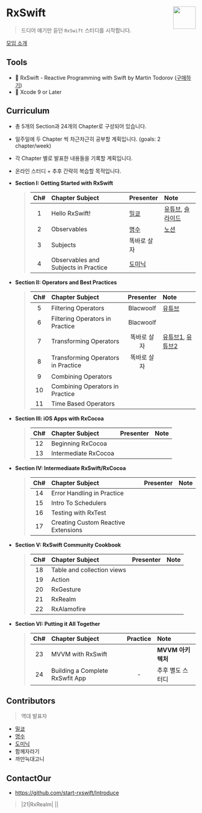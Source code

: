 # RxSwift <img src = "https://github.com/ReactiveX/RxSwift/raw/master/assets/Rx_Logo_M.png" width = 60  align = right> 

>드디어 얘기만 듣던 `RxSwift` 스터디를 시작합니다.

[모임 소개](https://github.com/start-rxswift/Introduce)

## Tools
* 📕 RxSwift - Reactive Programming with Swift by Martin Todorov ([구매하기](https://store.raywenderlich.com/products/rxswift?_ga=2.88706715.1421367013.1516248812-515082446.1516248812))
* 🔨 Xcode 9 or Later

## Curriculum

* 총 5개의 Section과 24개의 Chapter로 구성되어 있습니다.

* 일주일에 두 Chapter 씩 차근차근히 공부할 계획입니다. (goals: 2 chapter/week)

* 각 Chapter 별로 발표한 내용들을 기록할 계획입니다.

* 온라인 스터디 + 추후 간략히 복습할 목적입니다.

* **Section I: Getting Started with RxSwift**
  > | Ch# | Chapter Subject | Presenter | Note |
  > |:---:| :--- | :--- | :--- |
  > |1|Hello RxSwift!| [밀쿄] |[유튜브](https://www.youtube.com/watch?v=CE0ITE7vuM0), [슬라이드](https://www.slideshare.net/secret/sIwkuNSLi3VufB)|
  > |2|Observables| [명수] |[노션](https://www.notion.so/lyinefordev/Observable-8d85c034e55f450b83db7bcad78e8199)|
  > |3|Subjects|똑바로 살자||
  > |4|Observables and Subjects in Practice|[도미닉]||

* **Section II: Operators and Best Practices**
  > | Ch# | Chapter Subject | Presenter | Note |
  > |:---:| :--- | :---: | :--- |
  > |5|Filtering Operators|Blacwoolf|[유튜브](https://youtu.be/wXX3E40fG6o)|
  > |6|Filtering Operators in Practice|Blacwoolf||
  > |7|Transforming Operators|똑바로 살자|[유튜브1](https://www.youtube.com/watch?v=YwaPfVVYaMw&t=619s), [유튜브2](https://youtu.be/1WUWzatpUg4)|
  > |8|Transforming Operators in Practice|똑바로 살자|||
  > |9|Combining Operators| ||
  > |10|Combining Operators in Practice|
  > |11|Time Based Operators| ||

* **Section III: iOS Apps with RxCocoa**
  > | Ch# | Chapter Subject | Presenter | Note |
  > |:---:| :--- | :---: | :--- |
  > |12|Beginning RxCocoa| ||
  > |13|Intermediate RxCocoa| ||

* **Section IV: Intermediaate RxSwift/RxCocoa**
  > | Ch# | Chapter Subject | Presenter | Note |
  > |:---:| :--- | :---: | :--- |
  > |14|Error Handling in Practice| ||
  > |15|Intro To Schedulers| ||
  > |16|Testing with RxTest| ||
  > |17|Creating Custom Reactive Extensions|||

* **Section V: RxSwift Community Cookbook**
  > | Ch# | Chapter Subject | Presenter | Note |
  > |:---:| :--- | :---: | :--- |
  > |18|Table and collection views| ||
  > |19|Action|  ||
  > |20|RxGesture| ||
  > |21|RxRealm|  ||
  > |22|RxAlamofire|  ||

* **Section VI: Putting it All Together**
  > | Ch# | Chapter Subject | Practice | Note |
  > |:---:| :--- | :---: | :--- |
  > |23|MVVM with RxSwift||**MVVM 아키텍처**|
  > |24|Building a Complete RxSwfit App| - |추후 별도 스터디|

## Contributors

> 역대 발표자

* [밀쿄]
* [명수]
* [도미닉]
* 함께자라기
* 까만늑대고니

## ContactOur
*  https://github.com/start-rxswift/Introduce


[밀쿄]: https://github.com/dp221125
[명수]: https://github.com/Lyine0924
[도미닉]: https://github.com/AppleCEO

  > |21|RxRealm|  ||
